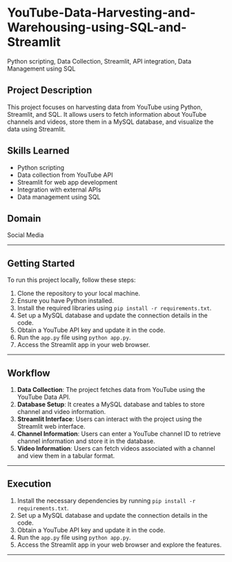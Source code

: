 # YouTube-Data-Harvesting-and-Warehousing-using-SQL-and-Streamlit
Python scripting, Data Collection, Streamlit, API integration, Data Management using SQL

## Project Description
This project focuses on harvesting data from YouTube using Python, Streamlit, and SQL. It allows users to fetch information about YouTube channels and videos, store them in a MySQL database, and visualize the data using Streamlit.

## Skills Learned
- Python scripting
- Data collection from YouTube API
- Streamlit for web app development
- Integration with external APIs
- Data management using SQL

## Domain
Social Media

---

## Getting Started
To run this project locally, follow these steps:

1. Clone the repository to your local machine.
2. Ensure you have Python installed.
3. Install the required libraries using `pip install -r requirements.txt`.
4. Set up a MySQL database and update the connection details in the code.
5. Obtain a YouTube API key and update it in the code.
6. Run the `app.py` file using `python app.py`.
7. Access the Streamlit app in your web browser.

---

## Workflow
1. **Data Collection**: The project fetches data from YouTube using the YouTube Data API.
2. **Database Setup**: It creates a MySQL database and tables to store channel and video information.
3. **Streamlit Interface**: Users can interact with the project using the Streamlit web interface.
4. **Channel Information**: Users can enter a YouTube channel ID to retrieve channel information and store it in the database.
5. **Video Information**: Users can fetch videos associated with a channel and view them in a tabular format.

---

## Execution
1. Install the necessary dependencies by running `pip install -r requirements.txt`.
2. Set up a MySQL database and update the connection details in the code.
3. Obtain a YouTube API key and update it in the code.
4. Run the `app.py` file using `python app.py`.
5. Access the Streamlit app in your web browser and explore the features.

---

